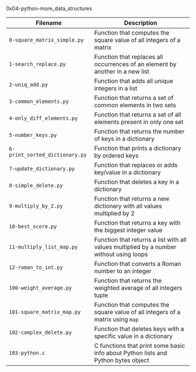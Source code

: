 0x04-python-more_data_structures

| Filename | Description |
| -------- | ----------- |
| `0-square_matrix_simple.py` | Function that computes the square value of all integers of a matrix |
| `1-search_replace.py` | Function that replaces all occurrences of an element by another in a new list |
| `2-uniq_add.py` | Function that adds all unique integers in a list |
| `3-common_elements.py` | Function that returns a set of common elements in two sets |
| `4-only_diff_elements.py` | Function that returns a set of all elements present in only one set |
| `5-number_keys.py` | Function that returns the number of keys in a dictionary |
| `6-print_sorted_dictionary.py` | Function that prints a dictionary by ordered keys |
| `7-update_dictionary.py` | Function that replaces or adds key/value in a dictionary |
| `8-simple_delete.py` | Function that deletes a key in a dictionary |
| `9-multiply_by_2.py` | Function that returns a new dictionary with all values multiplied by 2 |
| `10-best_score.py` | Function that returns a key with the biggest integer value |
| `11-multiply_list_map.py` | Function that returns a list with all values multiplied by a number without using loops |
| `12-roman_to_int.py` | Function that converts a Roman number to an integer |
| `100-weight_average.py` | Function that returns the weighted average of all integers tuple |
| `101-square_matrix_map.py` | Function that computes the square value of all integers of a matrix using `map` |
| `102-complex_delete.py` | Function that deletes keys with a specific value in a dictionary |
| `103-python.c` | C functions that print some basic info about Python lists and Python bytes object |


